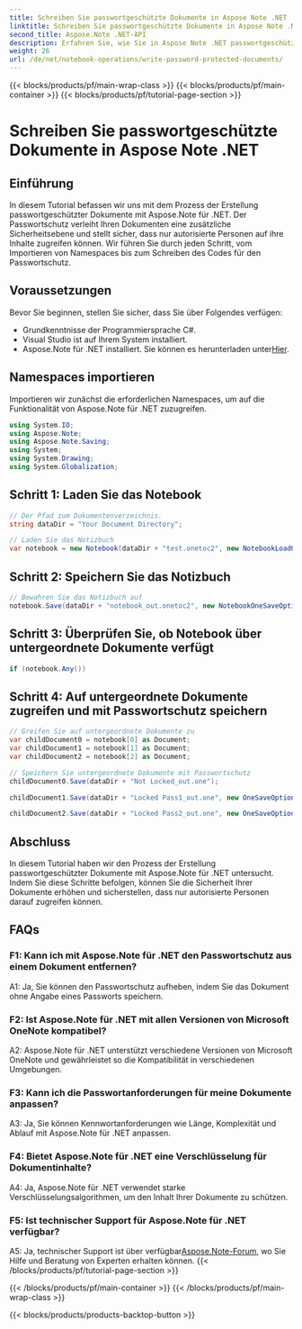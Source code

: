 ```yaml
---
title: Schreiben Sie passwortgeschützte Dokumente in Aspose Note .NET
linktitle: Schreiben Sie passwortgeschützte Dokumente in Aspose Note .NET
second_title: Aspose.Note .NET-API
description: Erfahren Sie, wie Sie in Aspose Note .NET passwortgeschützte Dokumente für mehr Sicherheit erstellen. Schritt-für-Schritt-Anleitung enthalten.
weight: 26
url: /de/net/notebook-operations/write-password-protected-documents/
---
```


{{< blocks/products/pf/main-wrap-class >}}
{{< blocks/products/pf/main-container >}}
{{< blocks/products/pf/tutorial-page-section >}}

# Schreiben Sie passwortgeschützte Dokumente in Aspose Note .NET

## Einführung

In diesem Tutorial befassen wir uns mit dem Prozess der Erstellung passwortgeschützter Dokumente mit Aspose.Note für .NET. Der Passwortschutz verleiht Ihren Dokumenten eine zusätzliche Sicherheitsebene und stellt sicher, dass nur autorisierte Personen auf ihre Inhalte zugreifen können. Wir führen Sie durch jeden Schritt, vom Importieren von Namespaces bis zum Schreiben des Codes für den Passwortschutz.

## Voraussetzungen

Bevor Sie beginnen, stellen Sie sicher, dass Sie über Folgendes verfügen:
- Grundkenntnisse der Programmiersprache C#.
- Visual Studio ist auf Ihrem System installiert.
-  Aspose.Note für .NET installiert. Sie können es herunterladen unter[Hier](https://releases.aspose.com/note/net/).

## Namespaces importieren

Importieren wir zunächst die erforderlichen Namespaces, um auf die Funktionalität von Aspose.Note für .NET zuzugreifen.

```csharp
using System.IO;
using Aspose.Note;
using Aspose.Note.Saving;
using System;
using System.Drawing;
using System.Globalization;
```

## Schritt 1: Laden Sie das Notebook
```csharp
// Der Pfad zum Dokumentenverzeichnis.
string dataDir = "Your Document Directory";

// Laden Sie das Notizbuch
var notebook = new Notebook(dataDir + "test.onetoc2", new NotebookLoadOptions() { DeferredLoading = false });
```

## Schritt 2: Speichern Sie das Notizbuch
```csharp
// Bewahren Sie das Notizbuch auf
notebook.Save(dataDir + "notebook_out.onetoc2", new NotebookOneSaveOptions() { DeferredSaving = true});
```

## Schritt 3: Überprüfen Sie, ob Notebook über untergeordnete Dokumente verfügt
```csharp
if (notebook.Any())
```

## Schritt 4: Auf untergeordnete Dokumente zugreifen und mit Passwortschutz speichern
```csharp
// Greifen Sie auf untergeordnete Dokumente zu
var childDocument0 = notebook[0] as Document;
var childDocument1 = notebook[1] as Document;
var childDocument2 = notebook[2] as Document;

// Speichern Sie untergeordnete Dokumente mit Passwortschutz
childDocument0.Save(dataDir + "Not Locked_out.one");

childDocument1.Save(dataDir + "Locked Pass1_out.one", new OneSaveOptions() { DocumentPassword = "pass" });

childDocument2.Save(dataDir + "Locked Pass2_out.one", new OneSaveOptions() { DocumentPassword = "pass2" });
```

## Abschluss
In diesem Tutorial haben wir den Prozess der Erstellung passwortgeschützter Dokumente mit Aspose.Note für .NET untersucht. Indem Sie diese Schritte befolgen, können Sie die Sicherheit Ihrer Dokumente erhöhen und sicherstellen, dass nur autorisierte Personen darauf zugreifen können.

## FAQs

### F1: Kann ich mit Aspose.Note für .NET den Passwortschutz aus einem Dokument entfernen?

A1: Ja, Sie können den Passwortschutz aufheben, indem Sie das Dokument ohne Angabe eines Passworts speichern.

### F2: Ist Aspose.Note für .NET mit allen Versionen von Microsoft OneNote kompatibel?

A2: Aspose.Note für .NET unterstützt verschiedene Versionen von Microsoft OneNote und gewährleistet so die Kompatibilität in verschiedenen Umgebungen.

### F3: Kann ich die Passwortanforderungen für meine Dokumente anpassen?

A3: Ja, Sie können Kennwortanforderungen wie Länge, Komplexität und Ablauf mit Aspose.Note für .NET anpassen.

### F4: Bietet Aspose.Note für .NET eine Verschlüsselung für Dokumentinhalte?

A4: Ja, Aspose.Note für .NET verwendet starke Verschlüsselungsalgorithmen, um den Inhalt Ihrer Dokumente zu schützen.

### F5: Ist technischer Support für Aspose.Note für .NET verfügbar?

 A5: Ja, technischer Support ist über verfügbar[Aspose.Note-Forum](https://forum.aspose.com/c/note/28), wo Sie Hilfe und Beratung von Experten erhalten können.
{{< /blocks/products/pf/tutorial-page-section >}}

{{< /blocks/products/pf/main-container >}}
{{< /blocks/products/pf/main-wrap-class >}}

{{< blocks/products/products-backtop-button >}}
